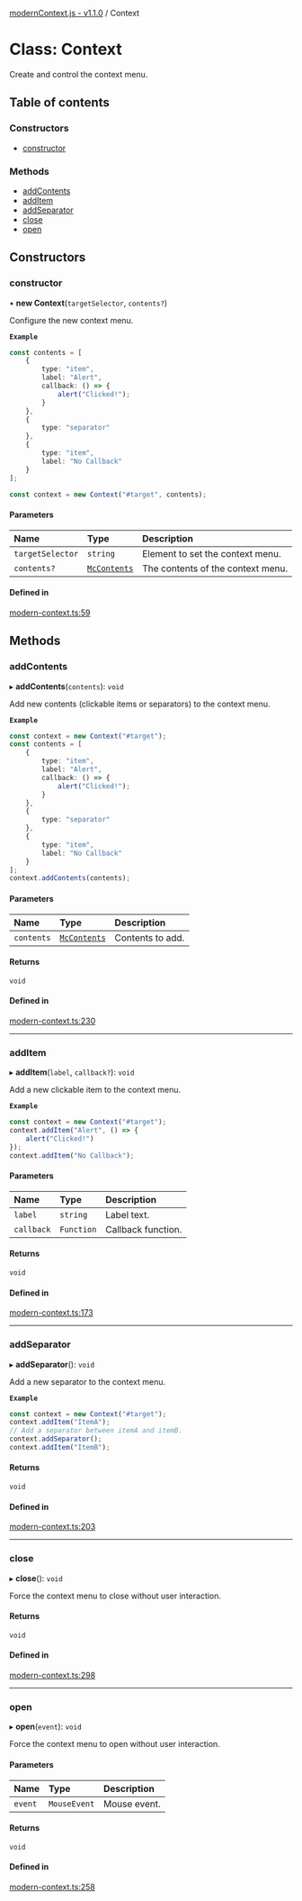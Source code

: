 [modernContext.js - v1.1.0](../README.md) / Context

# Class: Context

Create and control the context menu.

## Table of contents

### Constructors

- [constructor](Context.md#constructor)

### Methods

- [addContents](Context.md#addcontents)
- [addItem](Context.md#additem)
- [addSeparator](Context.md#addseparator)
- [close](Context.md#close)
- [open](Context.md#open)

## Constructors

### constructor

• **new Context**(`targetSelector`, `contents?`)

Configure the new context menu.

**`Example`**

```ts
const contents = [
    {
        type: "item",
        label: "Alert",
        callback: () => {
            alert("Clicked!");
        }
    },
    {
        type: "separator"
    },
    {
        type: "item",
        label: "No Callback"
    }
];

const context = new Context("#target", contents);
```

#### Parameters

| Name | Type | Description |
| :------ | :------ | :------ |
| `targetSelector` | `string` | Element to set the context menu. |
| `contents?` | [`McContents`](../README.md#mccontents) | The contents of the context menu. |

#### Defined in

[modern-context.ts:59](https://github.com/Robot-Inventor/modern-context.js/blob/3c1f0d7/src/modern-context.ts#L59)

## Methods

### addContents

▸ **addContents**(`contents`): `void`

Add new contents (clickable items or separators) to the context menu.

**`Example`**

```ts
const context = new Context("#target");
const contents = [
    {
        type: "item",
        label: "Alert",
        callback: () => {
            alert("Clicked!");
        }
    },
    {
        type: "separator"
    },
    {
        type: "item",
        label: "No Callback"
    }
];
context.addContents(contents);
```

#### Parameters

| Name | Type | Description |
| :------ | :------ | :------ |
| `contents` | [`McContents`](../README.md#mccontents) | Contents to add. |

#### Returns

`void`

#### Defined in

[modern-context.ts:230](https://github.com/Robot-Inventor/modern-context.js/blob/3c1f0d7/src/modern-context.ts#L230)

___

### addItem

▸ **addItem**(`label`, `callback?`): `void`

Add a new clickable item to the context menu.

**`Example`**

```ts
const context = new Context("#target");
context.addItem("Alert", () => {
    alert("Clicked!")
});
context.addItem("No Callback");
```

#### Parameters

| Name | Type | Description |
| :------ | :------ | :------ |
| `label` | `string` | Label text. |
| `callback` | `Function` | Callback function. |

#### Returns

`void`

#### Defined in

[modern-context.ts:173](https://github.com/Robot-Inventor/modern-context.js/blob/3c1f0d7/src/modern-context.ts#L173)

___

### addSeparator

▸ **addSeparator**(): `void`

Add a new separator to the context menu.

**`Example`**

```ts
const context = new Context("#target");
context.addItem("ItemA");
// Add a separator between itemA and itemB.
context.addSeparator();
context.addItem("ItemB");
```

#### Returns

`void`

#### Defined in

[modern-context.ts:203](https://github.com/Robot-Inventor/modern-context.js/blob/3c1f0d7/src/modern-context.ts#L203)

___

### close

▸ **close**(): `void`

Force the context menu to close without user interaction.

#### Returns

`void`

#### Defined in

[modern-context.ts:298](https://github.com/Robot-Inventor/modern-context.js/blob/3c1f0d7/src/modern-context.ts#L298)

___

### open

▸ **open**(`event`): `void`

Force the context menu to open without user interaction.

#### Parameters

| Name | Type | Description |
| :------ | :------ | :------ |
| `event` | `MouseEvent` | Mouse event. |

#### Returns

`void`

#### Defined in

[modern-context.ts:258](https://github.com/Robot-Inventor/modern-context.js/blob/3c1f0d7/src/modern-context.ts#L258)
